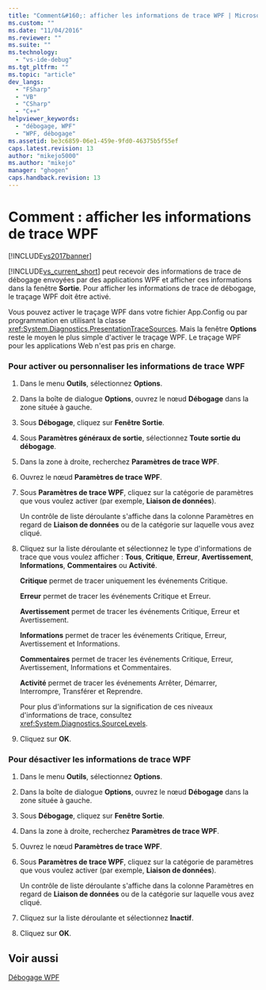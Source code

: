 ```yaml
---
title: "Comment&#160;: afficher les informations de trace WPF | Microsoft Docs"
ms.custom: ""
ms.date: "11/04/2016"
ms.reviewer: ""
ms.suite: ""
ms.technology: 
  - "vs-ide-debug"
ms.tgt_pltfrm: ""
ms.topic: "article"
dev_langs: 
  - "FSharp"
  - "VB"
  - "CSharp"
  - "C++"
helpviewer_keywords: 
  - "débogage, WPF"
  - "WPF, débogage"
ms.assetid: be3c6859-06e1-459e-9fd0-46375b5f55ef
caps.latest.revision: 13
author: "mikejo5000"
ms.author: "mikejo"
manager: "ghogen"
caps.handback.revision: 13
---
```

# Comment&#160;: afficher les informations de trace WPF
[!INCLUDE[vs2017banner](../code-quality/includes/vs2017banner.md)]

[!INCLUDE[vs_current_short](../code-quality/includes/vs_current_short_md.md)] peut recevoir des informations de trace de débogage envoyées par des applications WPF et afficher ces informations dans la fenêtre **Sortie**.  Pour afficher les informations de trace de débogage, le traçage WPF doit être activé.  
  
 Vous pouvez activer le traçage WPF dans votre fichier App.Config ou par programmation en utilisant la classe <xref:System.Diagnostics.PresentationTraceSources>.  Mais la fenêtre **Options** reste le moyen le plus simple d'activer le traçage WPF.  Le traçage WPF pour les applications Web n'est pas pris en charge.  
  
### Pour activer ou personnaliser les informations de trace WPF  
  
1.  Dans le menu **Outils**, sélectionnez **Options**.  
  
2.  Dans la boîte de dialogue **Options**, ouvrez le nœud **Débogage** dans la zone située à gauche.  
  
3.  Sous **Débogage**, cliquez sur **Fenêtre Sortie**.  
  
4.  Sous **Paramètres généraux de sortie**, sélectionnez **Toute sortie du débogage**.  
  
5.  Dans la zone à droite, recherchez **Paramètres de trace WPF**.  
  
6.  Ouvrez le nœud **Paramètres de trace WPF**.  
  
7.  Sous **Paramètres de trace WPF**, cliquez sur la catégorie de paramètres que vous voulez activer \(par exemple, **Liaison de données**\).  
  
     Un contrôle de liste déroulante s'affiche dans la colonne Paramètres en regard de **Liaison de données** ou de la catégorie sur laquelle vous avez cliqué.  
  
8.  Cliquez sur la liste déroulante et sélectionnez le type d'informations de trace que vous voulez afficher : **Tous**, **Critique**, **Erreur**, **Avertissement**, **Informations**, **Commentaires** ou **Activité**.  
  
     **Critique** permet de tracer uniquement les événements Critique.  
  
     **Erreur** permet de tracer les événements Critique et Erreur.  
  
     **Avertissement** permet de tracer les événements Critique, Erreur et Avertissement.  
  
     **Informations** permet de tracer les événements Critique, Erreur, Avertissement et Informations.  
  
     **Commentaires** permet de tracer les événements Critique, Erreur, Avertissement, Informations et Commentaires.  
  
     **Activité** permet de tracer les événements Arrêter, Démarrer, Interrompre, Transférer et Reprendre.  
  
     Pour plus d'informations sur la signification de ces niveaux d'informations de trace, consultez <xref:System.Diagnostics.SourceLevels>.  
  
9. Cliquez sur **OK**.  
  
### Pour désactiver les informations de trace WPF  
  
1.  Dans le menu **Outils**, sélectionnez **Options**.  
  
2.  Dans la boîte de dialogue **Options**, ouvrez le nœud **Débogage** dans la zone située à gauche.  
  
3.  Sous **Débogage**, cliquez sur **Fenêtre Sortie**.  
  
4.  Dans la zone à droite, recherchez **Paramètres de trace WPF**.  
  
5.  Ouvrez le nœud **Paramètres de trace WPF**.  
  
6.  Sous **Paramètres de trace WPF**, cliquez sur la catégorie de paramètres que vous voulez activer \(par exemple, **Liaison de données**\).  
  
     Un contrôle de liste déroulante s'affiche dans la colonne Paramètres en regard de **Liaison de données** ou de la catégorie sur laquelle vous avez cliqué.  
  
7.  Cliquez sur la liste déroulante et sélectionnez **Inactif**.  
  
8.  Cliquez sur **OK**.  
  
## Voir aussi  
 [Débogage WPF](../debugger/debugging-wpf.md)